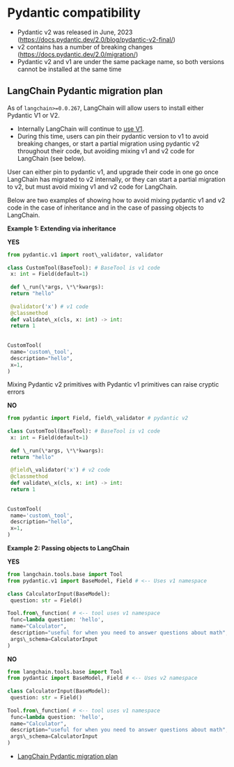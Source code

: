 # Pydantic compatibility

- Pydantic v2 was released in June, 2023 (<https://docs.pydantic.dev/2.0/blog/pydantic-v2-final/>)
- v2 contains has a number of breaking changes (<https://docs.pydantic.dev/2.0/migration/>)
- Pydantic v2 and v1 are under the same package name, so both versions cannot be installed at the same time

## LangChain Pydantic migration plan[​](#langchain-pydantic-migration-plan "Direct link to LangChain Pydantic migration plan")

As of `langchain>=0.0.267`, LangChain will allow users to install either Pydantic V1 or V2.

- Internally LangChain will continue to [use V1](https://docs.pydantic.dev/latest/migration/#continue-using-pydantic-v1-features).
- During this time, users can pin their pydantic version to v1 to avoid breaking changes, or start a partial
  migration using pydantic v2 throughout their code, but avoiding mixing v1 and v2 code for LangChain (see below).

User can either pin to pydantic v1, and upgrade their code in one go once LangChain has migrated to v2 internally, or they can start a partial migration to v2, but must avoid mixing v1 and v2 code for LangChain.

Below are two examples of showing how to avoid mixing pydantic v1 and v2 code in
the case of inheritance and in the case of passing objects to LangChain.

**Example 1: Extending via inheritance**

**YES**

```python
from pydantic.v1 import root\_validator, validator  
  
class CustomTool(BaseTool): # BaseTool is v1 code  
 x: int = Field(default=1)  
  
 def \_run(\*args, \*\*kwargs):  
 return "hello"  
  
 @validator('x') # v1 code  
 @classmethod  
 def validate\_x(cls, x: int) -> int:  
 return 1  
   
  
CustomTool(  
 name='custom\_tool',  
 description="hello",  
 x=1,  
)  

```

Mixing Pydantic v2 primitives with Pydantic v1 primitives can raise cryptic errors

**NO**

```python
from pydantic import Field, field\_validator # pydantic v2  
  
class CustomTool(BaseTool): # BaseTool is v1 code  
 x: int = Field(default=1)  
  
 def \_run(\*args, \*\*kwargs):  
 return "hello"  
  
 @field\_validator('x') # v2 code  
 @classmethod  
 def validate\_x(cls, x: int) -> int:  
 return 1  
   
  
CustomTool(   
 name='custom\_tool',  
 description="hello",  
 x=1,  
)  

```

**Example 2: Passing objects to LangChain**

**YES**

```python
from langchain.tools.base import Tool  
from pydantic.v1 import BaseModel, Field # <-- Uses v1 namespace  
  
class CalculatorInput(BaseModel):  
 question: str = Field()  
  
Tool.from\_function( # <-- tool uses v1 namespace  
 func=lambda question: 'hello',  
 name="Calculator",  
 description="useful for when you need to answer questions about math",  
 args\_schema=CalculatorInput  
)  

```

**NO**

```python
from langchain.tools.base import Tool  
from pydantic import BaseModel, Field # <-- Uses v2 namespace  
  
class CalculatorInput(BaseModel):  
 question: str = Field()  
  
Tool.from\_function( # <-- tool uses v1 namespace  
 func=lambda question: 'hello',  
 name="Calculator",  
 description="useful for when you need to answer questions about math",  
 args\_schema=CalculatorInput  
)  

```

- [LangChain Pydantic migration plan](#langchain-pydantic-migration-plan)

